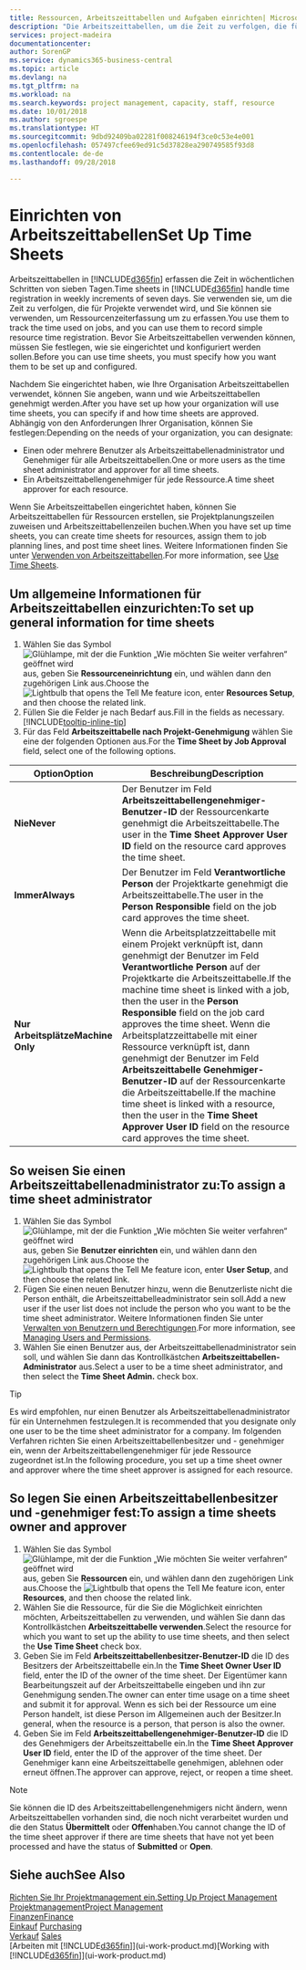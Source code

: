 ```yaml
---
title: Ressourcen, Arbeitszeittabellen und Aufgaben einrichten| Microsoft Docs
description: "Die Arbeitszeittabellen, um die Zeit zu verfolgen, die für Projekte verwendet wurde und Ressourcen verwendet wurde und halfen Ihnen mit Projektmanagement, der Stellenbesetzung und der Kapazität"
services: project-madeira
documentationcenter: 
author: SorenGP
ms.service: dynamics365-business-central
ms.topic: article
ms.devlang: na
ms.tgt_pltfrm: na
ms.workload: na
ms.search.keywords: project management, capacity, staff, resource
ms.date: 10/01/2018
ms.author: sgroespe
ms.translationtype: HT
ms.sourcegitcommit: 9dbd92409ba02281f008246194f3ce0c53e4e001
ms.openlocfilehash: 057497cfee69ed91c5d37828ea290749585f93d8
ms.contentlocale: de-de
ms.lasthandoff: 09/28/2018

---
```

# <a name="set-up-time-sheets"></a><span data-ttu-id="b217d-103">Einrichten von Arbeitszeittabellen</span><span class="sxs-lookup"><span data-stu-id="b217d-103">Set Up Time Sheets</span></span>
<span data-ttu-id="b217d-104">Arbeitszeittabellen in [!INCLUDE[d365fin](includes/d365fin_md.md)] erfassen die Zeit in wöchentlichen Schritten von sieben Tagen.</span><span class="sxs-lookup"><span data-stu-id="b217d-104">Time sheets in [!INCLUDE[d365fin](includes/d365fin_md.md)] handle time registration in weekly increments of seven days.</span></span> <span data-ttu-id="b217d-105">Sie verwenden sie, um die Zeit zu verfolgen, die für Projekte verwendet wird, und Sie können sie verwenden, um Ressourcenzeiterfassung um zu erfassen.</span><span class="sxs-lookup"><span data-stu-id="b217d-105">You use them to track the time used on jobs, and you can use them to record simple resource time registration.</span></span> <span data-ttu-id="b217d-106">Bevor Sie Arbeitszeittabellen verwenden können, müssen Sie festlegen, wie sie eingerichtet und konfiguriert werden sollen.</span><span class="sxs-lookup"><span data-stu-id="b217d-106">Before you can use time sheets, you must specify how you want them to be set up and configured.</span></span>

<span data-ttu-id="b217d-107">Nachdem Sie eingerichtet haben, wie Ihre Organisation Arbeitszeittabellen verwendet, können Sie angeben, wann und wie Arbeitszeittabellen genehmigt werden.</span><span class="sxs-lookup"><span data-stu-id="b217d-107">After you have set up how your organization will use time sheets, you can specify if and how time sheets are approved.</span></span> <span data-ttu-id="b217d-108">Abhängig von den Anforderungen Ihrer Organisation, können Sie festlegen:</span><span class="sxs-lookup"><span data-stu-id="b217d-108">Depending on the needs of your organization, you can designate:</span></span>

* <span data-ttu-id="b217d-109">Einen oder mehrere Benutzer als Arbeitszeittabellenadministrator und Genehmiger für alle Arbeitszeittabellen.</span><span class="sxs-lookup"><span data-stu-id="b217d-109">One or more users as the time sheet administrator and approver for all time sheets.</span></span>
* <span data-ttu-id="b217d-110">Ein Arbeitszeittabellengenehmiger für jede Ressource.</span><span class="sxs-lookup"><span data-stu-id="b217d-110">A time sheet approver for each resource.</span></span>

<span data-ttu-id="b217d-111">Wenn Sie Arbeitszeittabellen eingerichtet haben, können Sie Arbeitszeittabellen für Ressourcen erstellen, sie Projektplanungszeilen zuweisen und Arbeitszeittabellenzeilen buchen.</span><span class="sxs-lookup"><span data-stu-id="b217d-111">When you have set up time sheets, you can create time sheets for resources, assign them to job planning lines, and post time sheet lines.</span></span> <span data-ttu-id="b217d-112">Weitere Informationen finden Sie unter [Verwenden von Arbeitszeittabellen](projects-how-use-time-sheets.md).</span><span class="sxs-lookup"><span data-stu-id="b217d-112">For more information, see [Use Time Sheets](projects-how-use-time-sheets.md).</span></span>

## <a name="to-set-up-general-information-for-time-sheets"></a><span data-ttu-id="b217d-113">Um allgemeine Informationen für Arbeitszeittabellen einzurichten:</span><span class="sxs-lookup"><span data-stu-id="b217d-113">To set up general information for time sheets</span></span>
1. <span data-ttu-id="b217d-114">Wählen Sie das Symbol ![Glühlampe, mit der die Funktion „Wie möchten Sie weiter verfahren“ geöffnet wird](media/ui-search/search_small.png "Wie möchten Sie weiter verfahren?") aus, geben Sie **Ressourceneinrichtung** ein, und wählen dann den zugehörigen Link aus.</span><span class="sxs-lookup"><span data-stu-id="b217d-114">Choose the ![Lightbulb that opens the Tell Me feature](media/ui-search/search_small.png "Tell me what you want to do") icon, enter **Resources Setup**, and then choose the related link.</span></span>  
2. <span data-ttu-id="b217d-115">Füllen Sie die Felder je nach Bedarf aus.</span><span class="sxs-lookup"><span data-stu-id="b217d-115">Fill in the fields as necessary.</span></span> [!INCLUDE[tooltip-inline-tip](includes/tooltip-inline-tip_md.md)]
3. <span data-ttu-id="b217d-116">Für das Feld **Arbeitszeittabelle nach Projekt-Genehmigung** wählen Sie eine der folgenden Optionen aus.</span><span class="sxs-lookup"><span data-stu-id="b217d-116">For the **Time Sheet by Job Approval** field, select one of the following options.</span></span>

| <span data-ttu-id="b217d-117">Option</span><span class="sxs-lookup"><span data-stu-id="b217d-117">Option</span></span> | <span data-ttu-id="b217d-118">Beschreibung</span><span class="sxs-lookup"><span data-stu-id="b217d-118">Description</span></span> |
| --- | --- |
| <span data-ttu-id="b217d-119">**Nie**</span><span class="sxs-lookup"><span data-stu-id="b217d-119">**Never**</span></span> |<span data-ttu-id="b217d-120">Der Benutzer im Feld **Arbeitszeittabellengenehmiger-Benutzer-ID** der Ressourcenkarte genehmigt die Arbeitszeittabelle.</span><span class="sxs-lookup"><span data-stu-id="b217d-120">The user in the **Time Sheet Approver User ID** field on the resource card approves the time sheet.</span></span> |
| <span data-ttu-id="b217d-121">**Immer**</span><span class="sxs-lookup"><span data-stu-id="b217d-121">**Always**</span></span> |<span data-ttu-id="b217d-122">Der Benutzer im Feld **Verantwortliche Person** der Projektkarte genehmigt die Arbeitszeittabelle.</span><span class="sxs-lookup"><span data-stu-id="b217d-122">The user in the **Person Responsible** field on the job card approves the time sheet.</span></span> |
| <span data-ttu-id="b217d-123">**Nur Arbeitsplätze**</span><span class="sxs-lookup"><span data-stu-id="b217d-123">**Machine Only**</span></span> |<span data-ttu-id="b217d-124">Wenn die Arbeitsplatzzeittabelle mit einem Projekt verknüpft ist, dann genehmigt der Benutzer im Feld **Verantwortliche Person** auf der Projektkarte die Arbeitszeittabelle.</span><span class="sxs-lookup"><span data-stu-id="b217d-124">If the machine time sheet is linked with a job, then the user in the **Person Responsible** field on the job card approves the time sheet.</span></span> <span data-ttu-id="b217d-125">Wenn die Arbeitsplatzzeittabelle mit einer Ressource verknüpft ist, dann genehmigt der Benutzer im Feld **Arbeitszeittabelle Genehmiger-Benutzer-ID** auf der Ressourcenkarte die Arbeitszeittabelle.</span><span class="sxs-lookup"><span data-stu-id="b217d-125">If the machine time sheet is linked with a resource, then the user in the **Time Sheet Approver User ID** field on the resource card approves the time sheet.</span></span> |

## <a name="to-assign-a-time-sheet-administrator"></a><span data-ttu-id="b217d-126">So weisen Sie einen Arbeitszeittabellenadministrator zu:</span><span class="sxs-lookup"><span data-stu-id="b217d-126">To assign a time sheet administrator</span></span>
1. <span data-ttu-id="b217d-127">Wählen Sie das Symbol ![Glühlampe, mit der die Funktion „Wie möchten Sie weiter verfahren“ geöffnet wird](media/ui-search/search_small.png "Wie möchten Sie weiter verfahren?") aus, geben Sie **Benutzer einrichten** ein, und wählen dann den zugehörigen Link aus.</span><span class="sxs-lookup"><span data-stu-id="b217d-127">Choose the ![Lightbulb that opens the Tell Me feature](media/ui-search/search_small.png "Tell me what you want to do") icon, enter **User Setup**, and then choose the related link.</span></span>  
2. <span data-ttu-id="b217d-128">Fügen Sie einen neuen Benutzer hinzu, wenn die Benutzerliste nicht die Person enthält, die Arbeitszeittabelleadministrator sein soll.</span><span class="sxs-lookup"><span data-stu-id="b217d-128">Add a new user if the user list does not include the person who you want to be the time sheet administrator.</span></span> <span data-ttu-id="b217d-129">Weitere Informationen finden Sie unter [Verwalten von Benutzern und Berechtigungen](ui-how-users-permissions.md).</span><span class="sxs-lookup"><span data-stu-id="b217d-129">For more information, see [Managing Users and Permissions](ui-how-users-permissions.md).</span></span>
3. <span data-ttu-id="b217d-130">Wählen Sie einen Benutzer aus, der Arbeitszeittabellenadministrator sein soll, und wählen Sie dann das Kontrollkästchen **Arbeitszeittabellen-Administrator** aus.</span><span class="sxs-lookup"><span data-stu-id="b217d-130">Select a user to be a time sheet administrator, and then select the **Time Sheet Admin.** check box.</span></span>  

> [!TIP]  
>   <span data-ttu-id="b217d-131">Es wird empfohlen, nur einen Benutzer als Arbeitszeittabellenadministrator für ein Unternehmen festzulegen.</span><span class="sxs-lookup"><span data-stu-id="b217d-131">It is recommended that you designate only one user to be the time sheet administrator for a company.</span></span> <span data-ttu-id="b217d-132">Im folgenden Verfahren richten Sie einen Arbeitszeittabellenbesitzer und - genehmiger ein, wenn der Arbeitszeittabellengenehmiger für jede Ressource zugeordnet ist.</span><span class="sxs-lookup"><span data-stu-id="b217d-132">In the following procedure, you set up a time sheet owner and approver where the time sheet approver is assigned for each resource.</span></span>  

## <a name="to-assign-a-time-sheets-owner-and-approver"></a><span data-ttu-id="b217d-133">So legen Sie einen Arbeitszeittabellenbesitzer und -genehmiger fest:</span><span class="sxs-lookup"><span data-stu-id="b217d-133">To assign a time sheets owner and approver</span></span>
1. <span data-ttu-id="b217d-134">Wählen Sie das Symbol ![Glühlampe, mit der die Funktion „Wie möchten Sie weiter verfahren“ geöffnet wird](media/ui-search/search_small.png "Wie möchten Sie weiter verfahren?") aus, geben Sie **Ressourcen** ein, und wählen dann den zugehörigen Link aus.</span><span class="sxs-lookup"><span data-stu-id="b217d-134">Choose the ![Lightbulb that opens the Tell Me feature](media/ui-search/search_small.png "Tell me what you want to do") icon, enter **Resources**, and then choose the related link.</span></span>
2. <span data-ttu-id="b217d-135">Wählen Sie die Ressource, für die Sie die Möglichkeit einrichten möchten, Arbeitszeittabellen zu verwenden, und wählen Sie dann das Kontrollkästchen **Arbeitszeittabelle verwenden**.</span><span class="sxs-lookup"><span data-stu-id="b217d-135">Select the resource for which you want to set up the ability to use time sheets, and then select the **Use Time Sheet** check box.</span></span>  
3. <span data-ttu-id="b217d-136">Geben Sie im Feld **Arbeitszeittabellenbesitzer-Benutzer-ID** die ID des Besitzers der Arbeitszeittabelle ein.</span><span class="sxs-lookup"><span data-stu-id="b217d-136">In the **Time Sheet Owner User ID** field, enter the ID of the owner of the time sheet.</span></span> <span data-ttu-id="b217d-137">Der Eigentümer kann Bearbeitungszeit auf der Arbeitszeittabelle eingeben und ihn zur Genehmigung senden.</span><span class="sxs-lookup"><span data-stu-id="b217d-137">The owner can enter time usage on a time sheet and submit it for approval.</span></span> <span data-ttu-id="b217d-138">Wenn es sich bei der Ressource um eine Person handelt, ist diese Person im Allgemeinen auch der Besitzer.</span><span class="sxs-lookup"><span data-stu-id="b217d-138">In general, when the resource is a person, that person is also the owner.</span></span>  
4. <span data-ttu-id="b217d-139">Geben Sie im Feld **Arbeitszeittabellengenehmiger-Benutzer-ID** die ID des Genehmigers der Arbeitszeittabelle ein.</span><span class="sxs-lookup"><span data-stu-id="b217d-139">In the **Time Sheet Approver User ID** field, enter the ID of the approver of the time sheet.</span></span> <span data-ttu-id="b217d-140">Der Genehmiger kann eine Arbeitszeittabelle genehmigen, ablehnen oder erneut öffnen.</span><span class="sxs-lookup"><span data-stu-id="b217d-140">The approver can approve, reject, or reopen a time sheet.</span></span>  

> [!NOTE]  
>   <span data-ttu-id="b217d-141">Sie können die ID des Arbeitszeittabellengenehmigers nicht ändern, wenn Arbeitszeittabellen vorhanden sind, die noch nicht verarbeitet wurden und die den Status **Übermittelt** oder **Offen**haben.</span><span class="sxs-lookup"><span data-stu-id="b217d-141">You cannot change the ID of the time sheet approver if there are time sheets that have not yet been processed and have the status of **Submitted** or **Open**.</span></span>

## <a name="see-also"></a><span data-ttu-id="b217d-142">Siehe auch</span><span class="sxs-lookup"><span data-stu-id="b217d-142">See Also</span></span>
[<span data-ttu-id="b217d-143">Richten Sie Ihr Projektmanagement ein.</span><span class="sxs-lookup"><span data-stu-id="b217d-143">Setting Up Project Management</span></span>](projects-setup-projects.md)  
[<span data-ttu-id="b217d-144">Projektmanagement</span><span class="sxs-lookup"><span data-stu-id="b217d-144">Project Management</span></span>](projects-manage-projects.md)  
[<span data-ttu-id="b217d-145">Finanzen</span><span class="sxs-lookup"><span data-stu-id="b217d-145">Finance</span></span>](finance.md)  
<span data-ttu-id="b217d-146">[Einkauf](purchasing-manage-purchasing.md)       </span><span class="sxs-lookup"><span data-stu-id="b217d-146">[Purchasing](purchasing-manage-purchasing.md)       </span></span>  
<span data-ttu-id="b217d-147">[Verkauf](sales-manage-sales.md)    </span><span class="sxs-lookup"><span data-stu-id="b217d-147">[Sales](sales-manage-sales.md)    </span></span>  
<span data-ttu-id="b217d-148">[Arbeiten mit [!INCLUDE[d365fin](includes/d365fin_md.md)]](ui-work-product.md)</span><span class="sxs-lookup"><span data-stu-id="b217d-148">[Working with [!INCLUDE[d365fin](includes/d365fin_md.md)]](ui-work-product.md)</span></span>  

